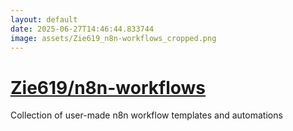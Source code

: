 ```yaml
---
layout: default
date: 2025-06-27T14:46:44.833744
image: assets/Zie619_n8n-workflows_cropped.png
---
```


# [Zie619/n8n-workflows](https://github.com/Zie619/n8n-workflows)

Collection of user-made n8n workflow templates and automations
